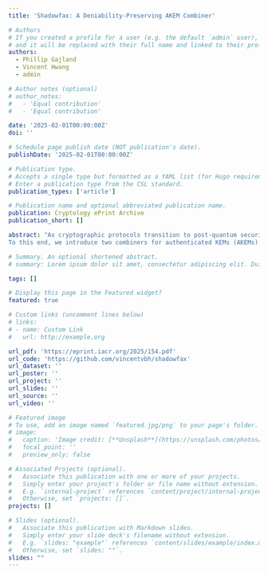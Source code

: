 ```yaml
---
title: 'Shadowfax: A Deniability-Preserving AKEM Combiner'

# Authors
# If you created a profile for a user (e.g. the default `admin` user), write the username (folder name) here
# and it will be replaced with their full name and linked to their profile.
authors:
  - Phillip Gajland
  - Vincent Hwang
  - admin

# Author notes (optional)
# author_notes:
#   - 'Equal contribution'
#   - 'Equal contribution'

date: '2025-02-01T00:00:00Z'
doi: ''

# Schedule page publish date (NOT publication's date).
publishDate: '2025-02-01T00:00:00Z'

# Publication type.
# Accepts a single type but formatted as a YAML list (for Hugo requirements).
# Enter a publication type from the CSL standard.
publication_types: ['article']

# Publication name and optional abbreviated publication name.
publication: Cryptology ePrint Archive
publication_short: []

abstract: "As cryptographic protocols transition to post-quantum security, most adopt hybrid solutions combining pre-quantum and post-quantum assumptions. However, this shift often introduces trade-offs in terms of efficiency, compactness, and in some cases, even security. One such example is deniability, which enables users, such as journalists or activists, to deny authorship of potentially incriminating messages. While deniability was once mainly of theoretical interest, protocols like X3DH, used in Signal and WhatsApp, provide it to billions of users. In the post-quantum setting, however, protocols like PQXDH, as well as others such as Apple’s iMessage with PQ3, do not support deniability. This work investigates how to efficiently preserve deniability in the post-quantum setting.
To this end, we introduce two combiners for authenticated KEMs (AKEMs) at different levels of abstraction. First, at the highest level, we propose a black-box construction that combines two AKEMs, showing that deniability is preserved when both constituent schemes are deniable. Second, we present Shadowfax, a non-black-box combiner that integrates a pre-quantum NIKE, a post-quantum KEM, and a post-quantum ring signature. We demonstrate that Shadowfax ensures deniability in both dishonest and honest receiver settings. When instantiated, we rely on statistical security for the former, and on a pre- or post-quantum assumption in the latter. Finally, we provide an optimised, yet portable, implementation of a specific instantiation of Shadowfax yielding ciphertexts of 1 781 bytes and public keys of 1 449 bytes. Our implementation achieves competitive performance: encapsulation takes 1.9 million cycles and decapsulation takes 800 000 cycles on a Firestorm core running at 3GHz on an Apple M1 Pro."

# Summary. An optional shortened abstract.
# summary: Lorem ipsum dolor sit amet, consectetur adipiscing elit. Duis posuere tellus ac convallis placerat. Proin tincidunt magna sed ex sollicitudin condimentum.

tags: []

# Display this page in the Featured widget?
featured: true

# Custom links (uncomment lines below)
# links:
# - name: Custom Link
#   url: http://example.org

url_pdf: 'https://eprint.iacr.org/2025/154.pdf'
url_code: 'https://github.com/vincentvbh/shadowfax'
url_dataset: ''
url_poster: ''
url_project: ''
url_slides: ''
url_source: ''
url_video: ''

# Featured image
# To use, add an image named `featured.jpg/png` to your page's folder.
# image:
#   caption: 'Image credit: [**Unsplash**](https://unsplash.com/photos/pLCdAaMFLTE)'
#   focal_point: ''
#   preview_only: false

# Associated Projects (optional).
#   Associate this publication with one or more of your projects.
#   Simply enter your project's folder or file name without extension.
#   E.g. `internal-project` references `content/project/internal-project/index.md`.
#   Otherwise, set `projects: []`.
projects: []

# Slides (optional).
#   Associate this publication with Markdown slides.
#   Simply enter your slide deck's filename without extension.
#   E.g. `slides: "example"` references `content/slides/example/index.md`.
#   Otherwise, set `slides: ""`.
slides: ""
---
```

